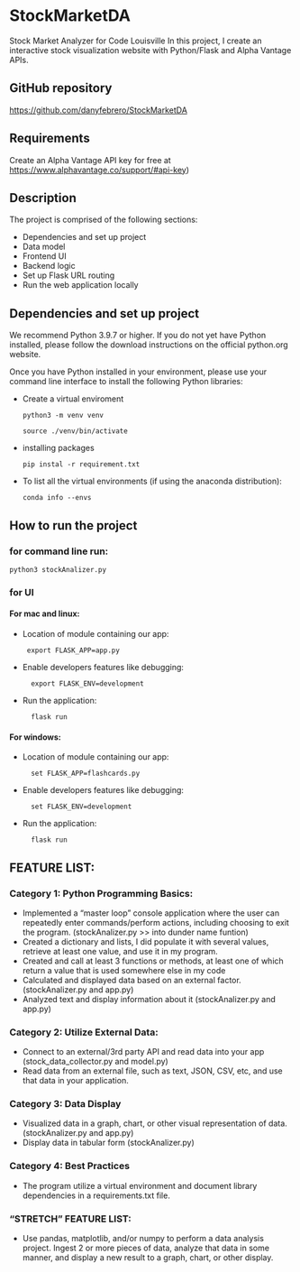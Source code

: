 # StockMarketDA
Stock Market Analyzer for Code Louisville
In this project, I create an interactive stock visualization website with Python/Flask and Alpha Vantage APIs. 

## GitHub repository
https://github.com/danyfebrero/StockMarketDA

## Requirements
Create an Alpha Vantage API key for free at https://www.alphavantage.co/support/#api-key)
     
## Description
The project is comprised of the following sections:
* Dependencies and set up project
* Data model
* Frontend UI
* Backend logic
* Set up Flask URL routing
* Run the web application locally

## Dependencies and set up project
We recommend Python 3.9.7 or higher. If you do not yet have Python installed, please follow the download instructions on the official python.org website.

Once you have Python installed in your environment, please use your command line interface to install the following Python libraries:
 * Create a virtual enviroment 

       python3 -m venv venv
       
       source ./venv/bin/activate
 
 * installing packages

       pip instal -r requirement.txt
 
 * To list all the virtual environments (if using the anaconda distribution):

       conda info --envs 

## How to run the project
### for command line run:
    python3 stockAnalizer.py

### for UI
#### For mac and linux:
 * Location of module containing our app:

        export FLASK_APP=app.py

* Enable developers features like debugging:
    
        export FLASK_ENV=development

* Run the application:
    
        flask run

#### For windows:
* Location of module containing our app:
        
        set FLASK_APP=flashcards.py

* Enable developers features like debugging:
        
        set FLASK_ENV=development

* Run the application:
    
        flask run

## FEATURE LIST:
### Category 1: Python Programming Basics:
 * Implemented a “master loop” console application where the user can repeatedly enter commands/perform actions, including choosing to exit the program. (stockAnalizer.py >> into dunder name funtion)	
 * Created a dictionary and lists, I did populate it with several values, retrieve at least one value, and use it in my program.
 * Created and call at least 3 functions or methods, at least one of which return a value that is used somewhere else in my code
 * Calculated and displayed data based on an external factor. (stockAnalizer.py and app.py)
 * Analyzed text and display information about it (stockAnalizer.py and app.py)

### Category 2: Utilize External Data:
 * Connect to an external/3rd party API and read data into your app (stock_data_collector.py and model.py)
 * Read data from an external file, such as text, JSON, CSV, etc, and use that data in your application.

### Category 3: Data Display
 * Visualized data in a graph, chart, or other visual representation of data. (stockAnalizer.py and app.py)
 * Display data in tabular form (stockAnalizer.py)

### Category 4: Best Practices
 * The program utilize a virtual environment and document library dependencies in a requirements.txt file.

### “STRETCH” FEATURE LIST:
* Use pandas, matplotlib, and/or numpy to perform a data analysis project. Ingest 2 or more pieces of data, analyze that data in some manner, and display a new result to a graph, chart, or other display.